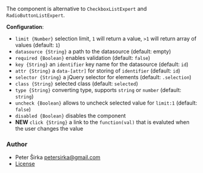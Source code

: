 The component is alternative to `CheckboxListExpert` and `RadioButtonListExpert`.

__Configuration__:

- `limit {Number}` selection limit, `1` will return a value, `>1` will return array of values (default: `1`)
- `datasource {String}` a path to the datasource (default: empty)
- `required {Boolean}` enables validation (default: `false`)
- `key {String}` an `identifier` key name for the datasource (default: `id`)
- `attr {String}` a `data-[attr]` for storing of `identifier` (default: `id`)
- `selector {String}` a jQuery selector for elements (default: `.selection`)
- `class {String}` selected class (default: `selected`)
- `type {String}` converting type, supports `string` or `number` (default: `string`)
- `uncheck {Boolean}` allows to uncheck selected value for `limit:1` (default: `false`)
- `disabled {Boolean}` disables the component
- __NEW__ `click {String}` a link to the `function(val)` that is evaluted when the user changes the value

### Author

- Peter Širka <petersirka@gmail.com>
- [License](https://www.totaljs.com/license/)